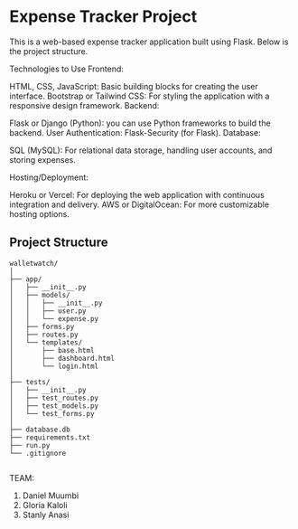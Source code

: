# Expense Tracker Project

This is a web-based expense tracker application built using Flask. Below is the project structure.

Technologies to Use
Frontend:

HTML, CSS, JavaScript: Basic building blocks for creating the user interface.
Bootstrap or Tailwind CSS: For styling the application with a responsive design framework.
Backend:

Flask or Django (Python): you can use Python frameworks to build the backend.
User Authentication: Flask-Security (for Flask).
Database:

SQL (MySQL): For relational data storage, handling user accounts, and storing expenses.

Hosting/Deployment:

Heroku or Vercel: For deploying the web application with continuous integration and delivery.
AWS or DigitalOcean: For more customizable hosting options.

## Project Structure

```
walletwatch/
│
├── app/
│   ├── __init__.py
│   ├── models/
│   │   ├── __init__.py
│   │   ├── user.py
│   │   └── expense.py
│   ├── forms.py
│   ├── routes.py
│   └── templates/
│       ├── base.html
│       ├── dashboard.html
│       └── login.html
│
├── tests/
│   ├── __init__.py
│   ├── test_routes.py
│   ├── test_models.py
│   └── test_forms.py
│
├── database.db
├── requirements.txt
├── run.py
└── .gitignore


```

TEAM:
1. Daniel Muumbi
2. Gloria Kaloli
3. Stanly Anasi
